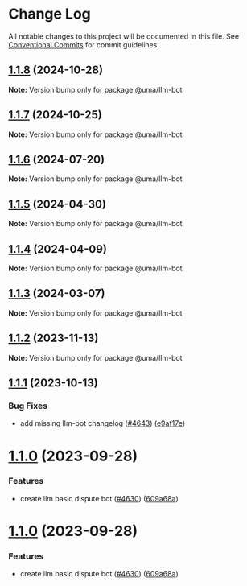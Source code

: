 # Change Log

All notable changes to this project will be documented in this file.
See [Conventional Commits](https://conventionalcommits.org) for commit guidelines.

## [1.1.8](https://github.com/UMAprotocol/protocol/compare/@uma/llm-bot@1.1.6...@uma/llm-bot@1.1.8) (2024-10-28)

**Note:** Version bump only for package @uma/llm-bot

## [1.1.7](https://github.com/UMAprotocol/protocol/compare/@uma/llm-bot@1.1.6...@uma/llm-bot@1.1.7) (2024-10-25)

**Note:** Version bump only for package @uma/llm-bot

## [1.1.6](https://github.com/UMAprotocol/protocol/compare/@uma/llm-bot@1.1.5...@uma/llm-bot@1.1.6) (2024-07-20)

**Note:** Version bump only for package @uma/llm-bot

## [1.1.5](https://github.com/UMAprotocol/protocol/compare/@uma/llm-bot@1.1.4...@uma/llm-bot@1.1.5) (2024-04-30)

**Note:** Version bump only for package @uma/llm-bot

## [1.1.4](https://github.com/UMAprotocol/protocol/compare/@uma/llm-bot@1.1.3...@uma/llm-bot@1.1.4) (2024-04-09)

**Note:** Version bump only for package @uma/llm-bot

## [1.1.3](https://github.com/UMAprotocol/protocol/compare/@uma/llm-bot@1.1.2...@uma/llm-bot@1.1.3) (2024-03-07)

**Note:** Version bump only for package @uma/llm-bot

## [1.1.2](https://github.com/UMAprotocol/protocol/compare/@uma/llm-bot@1.1.1...@uma/llm-bot@1.1.2) (2023-11-13)

**Note:** Version bump only for package @uma/llm-bot

## [1.1.1](https://github.com/UMAprotocol/protocol/compare/@uma/llm-bot@1.1.0...@uma/llm-bot@1.1.1) (2023-10-13)

### Bug Fixes

- add missing llm-bot changelog ([#4643](https://github.com/UMAprotocol/protocol/issues/4643)) ([e9af17e](https://github.com/UMAprotocol/protocol/commit/e9af17eb2985f482635b9009a1174a694a025d31))

# [1.1.0](https://github.com/UMAprotocol/protocol/compare/@uma/llm-bot@1.0.0...@uma/llm-bot@1.1.0) (2023-09-28)

### Features

- create llm basic dispute bot ([#4630](https://github.com/UMAprotocol/protocol/issues/4630)) ([609a68a](https://github.com/UMAprotocol/protocol/commit/609a68ab01dfecf2aa97974de63e48da058a3c55))

# [1.1.0](https://github.com/UMAprotocol/protocol/compare/@uma/llm-bot@1.0.0...@uma/llm-bot@1.1.0) (2023-09-28)

### Features

- create llm basic dispute bot ([#4630](https://github.com/UMAprotocol/protocol/issues/4630)) ([609a68a](https://github.com/UMAprotocol/protocol/commit/609a68ab01dfecf2aa97974de63e48da058a3c55))
